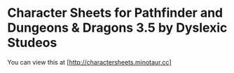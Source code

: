 Character Sheets for Pathfinder and Dungeons & Dragons 3.5 by Dyslexic Studeos
===============

You can view this at [http://charactersheets.minotaur.cc]

